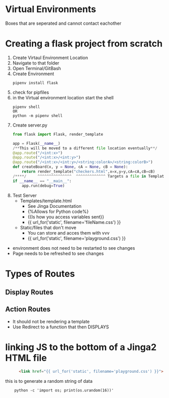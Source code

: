 # Virtual Environments
Boxes that are seperated and cannot contact eachother


# Creating a flask project from scratch
1. Create Virtaul Environment Location
2. Navigate to that folder
3. Open Terminal/GitBash
4. Create Environment
    ```
    pipenv install flask
    ```
5. check for pipfiles
6. in the Virtual environment location start the shell
    ```
    pipenv shell
    OR
    python -m pipenv shell
    ```
7. Create server.py
    ```py
    from flask import Flask, render_template

    app = Flask(__name__)
    /**This will be moved to a different file location eventually**/
    @app.route("/<int:x>")
    @app.route("/<int:x>/<int:y>")
    @app.route("/<int:x>/<int:y>/<string:colorA>/<string:colorB>")
    def createBoard(x, y = None, cA = None, cB = None):
        return render_template("checkers.html",x=x,y=y,cA=cA,cB=cB)
    /****/     ^^^^^^^^^^^^^^^  ^^^^^^^^^^^^^ Targets a file in Templates
    if __name__ == "__main__":
        app.run(debug=True)
    ```
8. Test Server
    - Templates/template.html
        - See Jinga Documentation
        - {%Allows for Python code%}
        - {{Is how you access variables sent}}
        - {{ url_for('static', filename='fileName.css') }}
    - Static/files that don't move
        - You can store and acces them with vvv 
        - {{ url_for('static', filename='playground.css') }}

- environment does not need to be restarted to see changes
- Page needs to be refreshed to see changes


# Types of Routes
## Display Routes
## Action Routes
- It should not be rendering a template
- Use Redirect to a function that then DISPLAYS


# linking JS to the bottom of a Jinga2 HTML file

```html
      <link href="{{ url_for('static', filename='playground.css') }}">
```
this is to generate a random string of data
```terminal
    python -c 'import os; print(os.urandom(16))'
```